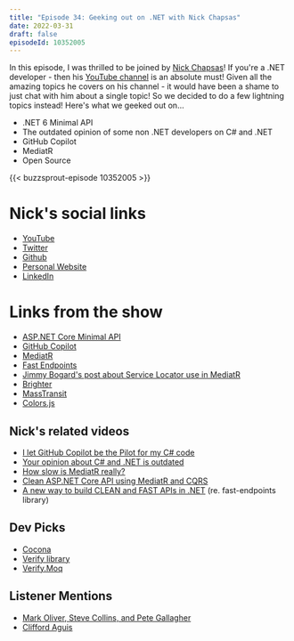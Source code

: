 ```yaml
---
title: "Episode 34: Geeking out on .NET with Nick Chapsas"
date: 2022-03-31
draft: false
episodeId: 10352005
---
```


In this episode, I was thrilled to be joined by [Nick Chapsas](https://twitter.com/nickchapsas)! If you're a .NET developer - then his [YouTube channel](https://youtube.com/c/Elfocrash) is an absolute must! Given all the amazing topics he covers on his channel - it would have been a shame to just chat with him about a single topic! So we decided to do a few lightning topics instead! Here's what we geeked out on...

* .NET 6 Minimal API
* The outdated opinion of some non .NET developers on C# and .NET
* GitHub Copilot
* MediatR
* Open Source

{{< buzzsprout-episode 10352005 >}}

# Nick's social links

* [YouTube](https://youtube.com/c/Elfocrash)
* [Twitter](https://twitter.com/nickchapsas)
* [Github](https://github.com/Elfocrash)
* [Personal Website](https://nickchapsas.com)
* [LinkedIn](https://www.linkedin.com/in/nick-chapsas/)

# Links from the show

* [ASP.NET Core Minimal API](https://docs.microsoft.com/en-us/aspnet/core/fundamentals/minimal-apis?view=aspnetcore-6.0)
* [GitHub Copilot](https://copilot.github.com/)
* [MediatR](https://github.com/jbogard/MediatR)
* [Fast Endpoints](https://fast-endpoints.com/)
* [Jimmy Bogard's post about Service Locator use in MediatR](https://jimmybogard.com/service-locator-is-not-an-anti-pattern/)
* [Brighter](https://github.com/BrighterCommand/Brighter)
* [MassTransit](https://masstransit-project.com/)
* [Colors.js](https://www.npmjs.com/package/colors)

## Nick's related videos

* [I let GitHub Copilot be the Pilot for my C# code](https://www.youtube.com/watch?v=XceIKXeIrD0)
* [Your opinion about C# and .NET is outdated](https://www.youtube.com/watch?v=AFNujHJfMtU)
* [How slow is MediatR really?](https://www.youtube.com/watch?v=baiH3f_TFfY)
* [Clean ASP.NET Core API using MediatR and CQRS](https://www.youtube.com/watch?v=YzOBrVlthMk)
* [A new way to build CLEAN and FAST APIs in .NET](https://www.youtube.com/watch?v=z32_7KgCr6c) (re. fast-endpoints library)

## Dev Picks

* [Cocona](https://github.com/mayuki/Cocona)
* [Verify library](https://github.com/VerifyTests/Verify)
* [Verify.Moq](https://github.com/VerifyTests/Verify.Moq)

## Listener Mentions

* [Mark Oliver, Steve Collins, and Pete Gallagher](https://twitter.com/MicbOliver/status/1501261444574179329)
* [Clifford Aguis](https://twitter.com/CliffordAgius/status/1501576350695571459)
